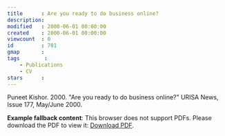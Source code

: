 ```yaml
---
title      : Are you ready to do business online?
description: 
modified   : 2000-06-01 00:00:00
created    : 2000-06-01 00:00:00
viewcount  : 0
id         : 701
gmap       : 
tags        :
    - Publications
    - CV
stars      : 
---
```


Puneet Kishor. 2000. "Are you ready to do business online?" URISA News, Issue 177, May/June 2000.

<object data="are-you-ready-to-business-online.pdf" type="application/img/pdf" width="100%" style="height:80vh;">
     <p><b>Example fallback content</b>: This browser does not support PDFs. Please download the PDF to view it: <a href="are-you-ready-to-business-online.pdf">Download PDF</a>.</img/p>
  </object>
